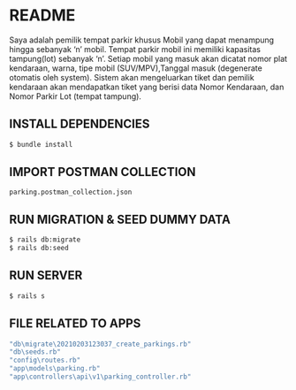 # README

Saya adalah pemilik tempat parkir khusus Mobil yang dapat menampung hingga sebanyak ‘n’ mobil. Tempat parkir mobil ini memiliki kapasitas tampung(lot) sebanyak ‘n’. Setiap mobil yang masuk akan dicatat nomor plat kendaraan, warna, tipe mobil (SUV/MPV),Tanggal masuk (degenerate otomatis oleh system). Sistem akan mengeluarkan tiket dan pemilik kendaraan akan mendapatkan tiket yang berisi data Nomor Kendaraan, dan Nomor Parkir Lot (tempat tampung). 

## INSTALL DEPENDENCIES
```bash
$ bundle install
```

## IMPORT POSTMAN COLLECTION
```
parking.postman_collection.json
```


## RUN MIGRATION & SEED DUMMY DATA
```bash
$ rails db:migrate
$ rails db:seed
```

## RUN SERVER
```bash
$ rails s
```
## FILE RELATED TO APPS
```bash
"db\migrate\20210203123037_create_parkings.rb"
"db\seeds.rb"
"config\routes.rb"
"app\models\parking.rb"
"app\controllers\api\v1\parking_controller.rb"
```